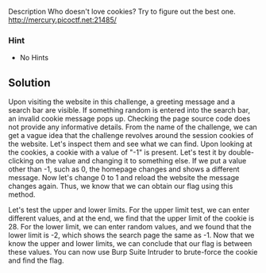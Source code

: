 Description
Who doesn't love cookies? Try to figure out the best one. http://mercury.picoctf.net:21485/
### Hint
* No Hints
## Solution
Upon visiting the website in this challenge, a greeting message and a search bar are visible. If something random is entered into the search bar, an invalid cookie message pops up. Checking the page source code does not provide any informative details. From the name of the challenge, we can get a vague idea that the challenge revolves around the session cookies of the website. Let's inspect them and see what we can find. Upon looking at the cookies, a cookie with a value of "-1" is present. Let's test it by double-clicking on the value and changing it to something else. If we put a value other than -1, such as 0, the homepage changes and shows a different message. Now let's change 0 to 1 and reload the website the message changes again. Thus, we know that we can obtain our flag using this method. 

Let's test the upper and lower limits. For the upper limit test, we can enter different values, and at the end, we find that the upper limit of the cookie is 28. For the lower limit, we can enter random values, and we found that the lower limit is -2, which shows the search page the same as -1. Now that we know the upper and lower limits, we can conclude that our flag is between these values. You can now use Burp Suite Intruder to brute-force the cookie and find the flag.
